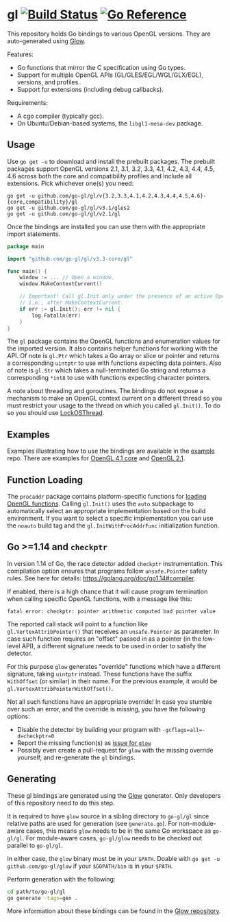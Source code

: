 # gl [![Build Status](https://github.com/go-gl/gl/actions/workflows/main/badge.svg)](https://github.com/go-gl/gl/actions/workflows/main) [![Go Reference](https://pkg.go.dev/badge/github.com/go-gl/gl.svg)](https://pkg.go.dev/github.com/go-gl/gl)

This repository holds Go bindings to various OpenGL versions. They are auto-generated using [Glow](https://github.com/go-gl/glow).

Features:
- Go functions that mirror the C specification using Go types.
- Support for multiple OpenGL APIs (GL/GLES/EGL/WGL/GLX/EGL), versions, and profiles.
- Support for extensions (including debug callbacks).

Requirements:
- A cgo compiler (typically gcc).
- On Ubuntu/Debian-based systems, the `libgl1-mesa-dev` package.

## Usage

Use `go get -u` to download and install the prebuilt packages. The prebuilt packages support OpenGL versions 2.1, 3.1, 3.2, 3.3, 4.1, 4.2, 4.3, 4.4, 4.5, 4.6 across both the core and compatibility profiles and include all extensions. Pick whichever one(s) you need:

    go get -u github.com/go-gl/gl/v{3.2,3.3,4.1,4.2,4.3,4.4,4.5,4.6}-{core,compatibility}/gl
    go get -u github.com/go-gl/gl/v3.1/gles2
    go get -u github.com/go-gl/gl/v2.1/gl

Once the bindings are installed you can use them with the appropriate import statements.

```Go
package main

import "github.com/go-gl/gl/v3.3-core/gl"

func main() {
	window := ... // Open a window.
	window.MakeContextCurrent()

	// Important! Call gl.Init only under the presence of an active OpenGL context,
	// i.e., after MakeContextCurrent.
	if err := gl.Init(); err != nil {
		log.Fatalln(err)
	}
}
```

The `gl` package contains the OpenGL functions and enumeration values for the imported version. It also contains helper functions for working with the API. Of note is `gl.Ptr` which takes a Go array or slice or pointer and returns a corresponding `uintptr` to use with functions expecting data pointers. Also of note is `gl.Str` which takes a null-terminated Go string and returns a corresponding `*int8` to use with functions expecting character pointers.

A note about threading and goroutines. The bindings do not expose a mechanism to make an OpenGL context current on a different thread so you must restrict your usage to the thread on which you called `gl.Init()`. To do so you should use [LockOSThread](https://code.google.com/p/go-wiki/wiki/LockOSThread).

## Examples

Examples illustrating how to use the bindings are available in the [example](https://github.com/go-gl/example) repo. There are examples for [OpenGL 4.1 core](https://github.com/go-gl/example/tree/master/gl41core-cube) and [OpenGL 2.1](https://github.com/go-gl/example/tree/master/gl21-cube).

## Function Loading

The `procaddr` package contains platform-specific functions for [loading OpenGL functions](https://www.opengl.org/wiki/Load_OpenGL_Functions). Calling `gl.Init()` uses the `auto` subpackage to automatically select an appropriate implementation based on the build environment. If you want to select a specific implementation you can use the `noauto` build tag and the `gl.InitWithProcAddrFunc` initialization function.

## Go >=1.14 and `checkptr`

In version 1.14 of Go, the race detector added `checkptr` instrumentation. This compilation option ensures that programs follow `unsafe.Pointer` safety rules. See here for details: https://golang.org/doc/go1.14#compiler.

If enabled, there is a high chance that it will cause program termination when calling specific OpenGL functions, with a message like this:

```
fatal error: checkptr: pointer arithmetic computed bad pointer value
```

The reported call stack will point to a function like `gl.VertexAttribPointer()` that receives an `unsafe.Pointer` as parameter.
In case such function requires an "offset" passed in as a pointer (in the low-level API), a different signature needs to be used in order to satisfy the detector.

For this purpose `glow` generates "override" functions which have a different signature, taking `uintptr` instead. These functions have the suffix `WithOffset` (or similar) in their name.
For the previous example, it would be `gl.VertexAttribPointerWithOffset()`.

Not all such functions have an appropriate override! In case you stumble over such an error, and the override is missing, you have the following options:
* Disable the detector by building your program with `-gcflags=all=-d=checkptr=0`
* Report the missing function(s) as [issue for `glow`](https://github.com/go-gl/glow/issues)
* Possibly even create a pull-request for `glow` with the missing override yourself, and re-generate the `gl` bindings.

## Generating

These gl bindings are generated using the [Glow](https://github.com/go-gl/glow) generator. Only developers of this repository need to do this step.

It is required to have `glow` source in a sibling directory to `go-gl/gl` since relative paths are used for generation (see `generate.go`).
For non-module-aware cases, this means `glow` needs to be in the same Go workspace as `go-gl/gl`.
For module-aware cases, `go-gl/glow` needs to be checked out parallel to `go-gl/gl`. 

In either case, the `glow` binary must be in your `$PATH`. Doable with `go get -u github.com/go-gl/glow` if your `$GOPATH/bin` is in your `$PATH`.

Perform generation with the following:

```bash
cd path/to/go-gl/gl
go generate -tags=gen .
```

More information about these bindings can be found in the [Glow repository](https://github.com/go-gl/glow).
